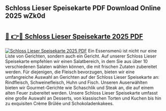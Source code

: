 ## Schloss Lieser Speisekarte PDF Download Online 2025 wZk0d

# <h2><a href="http://gccl59h.nevu.top/?p=Schloss+Lieser+Speisekarte">🔗 👉🔴 Schloss Lieser Speisekarte 2025 PDF</a></h2>

[![Schloss Lieser Speisekarte 2025 PDF](https://i.imgur.com/dBaPXMq.png)](http://gccl59h.nevu.top/?p=Schloss+Lieser+Speisekarte)
Ein Essensmenü ist nicht nur eine Liste von Gerichten, sondern auch ein Gericht. Auf unserer Schloss Lieser Speisekarte empfehlen wir einen Salatbereich, in dem Sie aus über 10 verschiedenen Salaten wählen können, die mit frischen Zutaten zubereitet werden. Für diejenigen, die Fleisch bevorzugen, bieten wir eine umfangreiche Auswahl an Gerichten auf der Schloss Lieser Speisekarte an: Rindfleisch, Schweinefleisch, Huhn und Fisch. Unseren Auserwählten bieten wir Gourmet-Gerichte wie Schaschlik und Steak an, die auf einem alten Feuer zubereitet werden. Unsere Schloss Lieser Speisekarte umfasst eine große Auswahl an Desserts, von klassischen Torten und Kuchen bis hin zu exquisiten Crème Brûlée und Schokoladenkakees.
